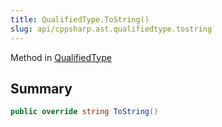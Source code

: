 ```yaml
---
title: QualifiedType.ToString()
slug: api/cppsharp.ast.qualifiedtype.tostring
---
```

Method in [QualifiedType](/api/cppsharp/ast/qualifiedtype)

## Summary



```csharp
public override string ToString()
```

